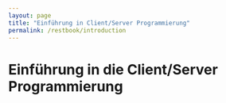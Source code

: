 ```yaml
---
layout: page
title: "Einführung in Client/Server Programmierung"
permalink: /restbook/introduction
---
```


# Einführung in die Client/Server Programmierung


